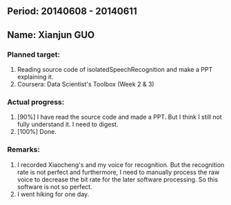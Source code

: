 ## Period: 20140608 - 20140611
## Name: Xianjun GUO

### Planned target:
1. Reading source code of isolatedSpeechRecognition and make a PPT explaining it.
2. Coursera: Data Scientist's Toolbox (Week 2 & 3)

### Actual progress:
1. [90%] I have read the source code and made a PPT. But I think I still not fully understand it. I need to digest.
2. [100%] Done.

### Remarks:
1. I recorded Xiaocheng's and my voice for recognition. But the recognition rate is not perfect and furthermore, I need to manually process the raw voice to decrease the bit rate for the later software processing. So this software is not so perfect.
2. I went hiking for one day.